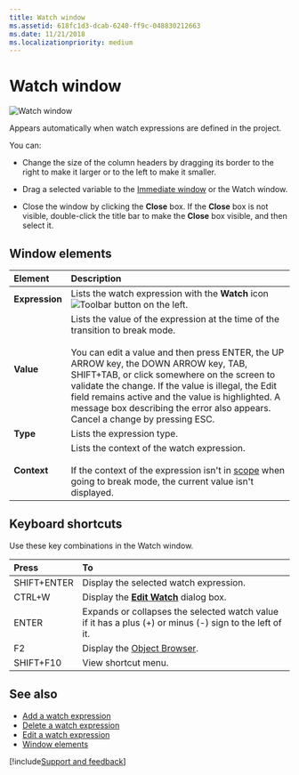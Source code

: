 ```yaml
---
title: Watch window
ms.assetid: 618fc1d3-dcab-6240-ff9c-048830212663
ms.date: 11/21/2018
ms.localizationpriority: medium
---
```



# Watch window

![Watch window](../../../images/watch_ZA01201806.gif)

Appears automatically when watch expressions are defined in the project.

You can:

- Change the size of the column headers by dragging its border to the right to make it larger or to the left to make it smaller.
    
- Drag a selected variable to the [Immediate window](immediate-window.md) or the Watch window.
    
- Close the window by clicking the **Close** box. If the **Close** box is not visible, double-click the title bar to make the **Close** box visible, and then select it.
    
## Window elements

|Element|Description|
|:------|:----------|
|**Expression**|Lists the watch expression with the **Watch** icon ![Toolbar button](../../../images/tbr_wawd_ZA01201768.gif) on the left.|
|**Value**|Lists the value of the expression at the time of the transition to break mode.<br/><br/>You can edit a value and then press ENTER, the UP ARROW key, the DOWN ARROW key, TAB, SHIFT+TAB, or click somewhere on the screen to validate the change. If the value is illegal, the Edit field remains active and the value is highlighted. A message box describing the error also appears. Cancel a change by pressing ESC.|
|**Type**|Lists the expression type.|
|**Context**|Lists the context of the watch expression.<br/><br/>If the context of the expression isn't in [scope](../../Glossary/vbe-glossary.md#scope) when going to break mode, the current value isn't displayed.|

## Keyboard shortcuts

Use these key combinations in the Watch window.

|Press|To|
|:-----|:-----|
|SHIFT+ENTER|Display the selected watch expression.|
|CTRL+W|Display the **[Edit Watch](edit-watch-dialog-box.md)** dialog box.|
|ENTER|Expands or collapses the selected watch value if it has a plus (+) or minus (-) sign to the left of it.|
|F2|Display the [Object Browser](object-browser.md).|
|SHIFT+F10|View shortcut menu.|


## See also

- [Add a watch expression](../../concepts/forms/add-a-watch-expression.md)
- [Delete a watch expression](../../how-to/delete-a-watch-expression.md)
- [Edit a watch expression](../../how-to/edit-a-watch-expression.md)
- [Window elements](../window-elements.md)

[!include[Support and feedback](~/includes/feedback-boilerplate.md)]